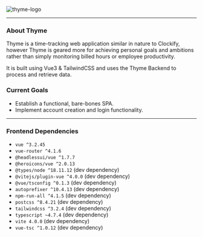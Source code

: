 ![thyme-logo](https://user-images.githubusercontent.com/69500964/214454999-886901d8-1d1c-4d3f-9919-5affc1a3e6b7.svg)

------------
### About Thyme
Thyme is a time-tracking web application similar in nature to Clockify, however Thyme is geared more for achieving personal goals and ambitions rather than simply monitoring billed hours or employee productivity.

It is built using Vue3 & TailwindCSS and uses the Thyme Backend to process and retrieve data.
### Current Goals
- Establish a functional, bare-bones SPA.
- Implement account creation and login functionality.
------------
### Frontend Dependencies
- `vue ^3.2.45`
- `vue-router ^4.1.6`
- `@headlessui/vue ^1.7.7`
- `@heroicons/vue ^2.0.13`
- `@types/node ^18.11.12` (dev dependency)
- `@vitejs/plugin-vue ^4.0.0` (dev dependency)
- `@vue/tsconfig ^0.1.3` (dev dependency)
- `autoprefixer ^10.4.13` (dev dependency)
- `npm-run-all ^4.1.5` (dev dependency)
- `postcss ^8.4.21`  (dev dependency)
- `tailwindcss ^3.2.4` (dev dependency)
- `typescript ~4.7.4` (dev dependency)
- `vite 4.0.0` (dev dependency)
- `vue-tsc ^1.0.12` (dev dependency)